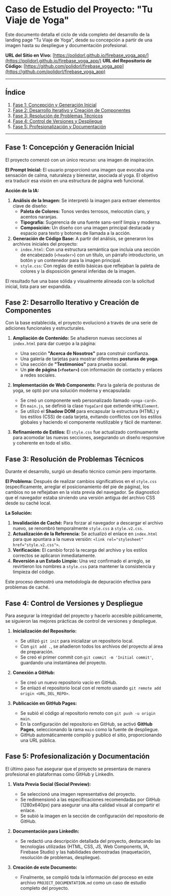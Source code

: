 # Caso de Estudio del Proyecto: "Tu Viaje de Yoga"

Este documento detalla el ciclo de vida completo del desarrollo de la landing page "Tu Viaje de Yoga", desde su concepción a partir de una imagen hasta su despliegue y documentación profesional.

**URL del Sitio en Vivo:** [https://polidorl.github.io/firebase_yoga_app/](https://polidorl.github.io/firebase_yoga_app/)
**URL del Repositorio de Código:** [https://github.com/polidorl/firebase_yoga_app](https://github.com/polidorl/firebase_yoga_app)

---

## Índice

1.  [Fase 1: Concepción y Generación Inicial](#fase-1-concepción-y-generación-inicial)
2.  [Fase 2: Desarrollo Iterativo y Creación de Componentes](#fase-2-desarrollo-iterativo-y-creación-de-componentes)
3.  [Fase 3: Resolución de Problemas Técnicos](#fase-3-resolución-de-problemas-técnicos)
4.  [Fase 4: Control de Versiones y Despliegue](#fase-4-control-de-versiones-y-despliegue)
5.  [Fase 5: Profesionalización y Documentación](#fase-5-profesionalización-y-documentación)

---

## Fase 1: Concepción y Generación Inicial

El proyecto comenzó con un único recurso: una imagen de inspiración.

**El Prompt Inicial:**
El usuario proporcionó una imagen que evocaba una sensación de calma, naturaleza y bienestar, asociada al yoga. El objetivo era traducir esa visión en una estructura de página web funcional.

**Acción de la IA:**
1.  **Análisis de la Imagen:** Se interpretó la imagen para extraer elementos clave de diseño:
    *   **Paleta de Colores:** Tonos verdes terrosos, melocotón claro, y acentos naranjas.
    *   **Tipografía:** Sugerencia de una fuente sans-serif limpia y moderna.
    *   **Composición:** Un diseño con una imagen principal destacada y espacio para texto y botones de llamada a la acción.
2.  **Generación de Código Base:** A partir del análisis, se generaron los archivos iniciales del proyecto:
    *   `index.html`: Con una estructura semántica que incluía una sección de encabezado (`<header>`) con un título, un párrafo introductorio, un botón y un contenedor para la imagen principal.
    *   `style.css`: Con reglas de estilo básicas que reflejaban la paleta de colores y la disposición general inferidas de la imagen.

El resultado fue una base sólida y visualmente alineada con la solicitud inicial, lista para ser expandida.

## Fase 2: Desarrollo Iterativo y Creación de Componentes

Con la base establecida, el proyecto evolucionó a través de una serie de adiciones funcionales y estructurales.

1.  **Ampliación de Contenido:** Se añadieron nuevas secciones al `index.html` para dar cuerpo a la página:
    *   Una sección **"Acerca de Nosotros"** para construir confianza.
    *   Una galería de tarjetas para mostrar diferentes **posturas de yoga**.
    *   Una sección de **"Testimonios"** para prueba social.
    *   Un **pie de página (`<footer>`)** con información de contacto y enlaces a redes sociales.

2.  **Implementación de Web Components:** Para la galería de posturas de yoga, se optó por una solución moderna y encapsulada:
    *   Se creó un componente web personalizado llamado `<yoga-card>`.
    *   En `main.js`, se definió la clase `YogaCard` que extiende `HTMLElement`.
    *   Se utilizó el **Shadow DOM** para encapsular la estructura (HTML) y los estilos (CSS) de cada tarjeta, evitando conflictos con los estilos globales y haciendo el componente reutilizable y fácil de mantener.

3.  **Refinamiento de Estilos:** El `style.css` fue actualizado continuamente para acomodar las nuevas secciones, asegurando un diseño responsive y coherente en todo el sitio.

## Fase 3: Resolución de Problemas Técnicos

Durante el desarrollo, surgió un desafío técnico común pero importante.

**El Problema:**
Después de realizar cambios significativos en el `style.css` (específicamente, arreglar el posicionamiento del pie de página), los cambios no se reflejaban en la vista previa del navegador. Se diagnosticó que el navegador estaba sirviendo una versión antigua del archivo CSS desde su caché local.

**La Solución:**
1.  **Invalidación de Caché:** Para forzar al navegador a descargar el archivo nuevo, se renombró temporalmente `style.css` a `style.v2.css`.
2.  **Actualización de la Referencia:** Se actualizó el enlace en `index.html` para que apuntara a la nueva versión: `<link rel="stylesheet" href="style.v2.css">`.
3.  **Verificación:** El cambio forzó la recarga del archivo y los estilos correctos se aplicaron inmediatamente.
4.  **Reversión a un Estado Limpio:** Una vez confirmado el arreglo, se revirtieron los nombres a `style.css` para mantener la consistencia y limpieza del código.

Este proceso demostró una metodología de depuración efectiva para problemas de caché.

## Fase 4: Control de Versiones y Despliegue

Para asegurar la integridad del proyecto y hacerlo accesible públicamente, se siguieron las mejores prácticas de control de versiones y despliegue.

1.  **Inicialización del Repositorio:**
    *   Se utilizó `git init` para inicializar un repositorio local.
    *   Con `git add .`, se añadieron todos los archivos del proyecto al área de preparación.
    *   Se creó el primer commit con `git commit -m 'Initial commit'`, guardando una instantánea del proyecto.

2.  **Conexión a GitHub:**
    *   Se creó un nuevo repositorio vacío en GitHub.
    *   Se enlazó el repositorio local con el remoto usando `git remote add origin <URL_DEL_REPO>`.

3.  **Publicación en GitHub Pages:**
    *   Se subió el código al repositorio remoto con `git push -u origin main`.
    *   En la configuración del repositorio en GitHub, se activó **GitHub Pages**, seleccionando la rama `main` como la fuente de despliegue.
    *   GitHub automáticamente compiló y publicó el sitio, proporcionando una URL pública.

## Fase 5: Profesionalización y Documentación

El último paso fue asegurar que el proyecto se presentara de manera profesional en plataformas como GitHub y LinkedIn.

1.  **Vista Previa Social (Social Preview):**
    *   Se seleccionó una imagen representativa del proyecto.
    *   Se redimensionó a las especificaciones recomendadas por GitHub (1280x640px) para asegurar una alta calidad visual al compartir el enlace.
    *   Se subió la imagen en la sección de configuración del repositorio de GitHub.

2.  **Documentación para LinkedIn:**
    *   Se redactó una descripción detallada del proyecto, destacando las tecnologías utilizadas (HTML, CSS, JS, Web Components, IA, Firebase Studio) y las habilidades demostradas (maquetación, resolución de problemas, despliegue).

3.  **Creación de este Documento:**
    *   Finalmente, se compiló toda la información del proceso en este archivo `PROJECT_DOCUMENTATION.md` como un caso de estudio completo del proyecto.
